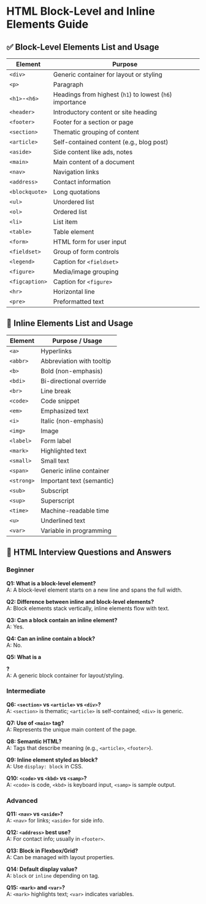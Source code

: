 
# HTML Block-Level and Inline Elements Guide

## ✅ Block-Level Elements List and Usage

| Element       | Purpose                                                             |
|---------------|----------------------------------------------------------------------|
| `<div>`       | Generic container for layout or styling                              |
| `<p>`         | Paragraph                                                            |
| `<h1>`-`<h6>` | Headings from highest (`h1`) to lowest (`h6`) importance              |
| `<header>`    | Introductory content or site heading                                 |
| `<footer>`    | Footer for a section or page                                         |
| `<section>`   | Thematic grouping of content                                         |
| `<article>`   | Self-contained content (e.g., blog post)                             |
| `<aside>`     | Side content like ads, notes                                         |
| `<main>`      | Main content of a document                                           |
| `<nav>`       | Navigation links                                                     |
| `<address>`   | Contact information                                                  |
| `<blockquote>`| Long quotations                                                      |
| `<ul>`        | Unordered list                                                       |
| `<ol>`        | Ordered list                                                         |
| `<li>`        | List item                                                            |
| `<table>`     | Table element                                                        |
| `<form>`      | HTML form for user input                                             |
| `<fieldset>`  | Group of form controls                                               |
| `<legend>`    | Caption for `<fieldset>`                                             |
| `<figure>`    | Media/image grouping                                                 |
| `<figcaption>`| Caption for `<figure>`                                               |
| `<hr>`        | Horizontal line                                                      |
| `<pre>`       | Preformatted text                                                    |

## 📘 Inline Elements List and Usage

| Element     | Purpose / Usage                                      |
|-------------|------------------------------------------------------|
| `<a>`       | Hyperlinks                                           |
| `<abbr>`    | Abbreviation with tooltip                            |
| `<b>`       | Bold (non-emphasis)                                  |
| `<bdi>`     | Bi-directional override                              |
| `<br>`      | Line break                                           |
| `<code>`    | Code snippet                                         |
| `<em>`      | Emphasized text                                      |
| `<i>`       | Italic (non-emphasis)                                |
| `<img>`     | Image                                                |
| `<label>`   | Form label                                           |
| `<mark>`    | Highlighted text                                     |
| `<small>`   | Small text                                           |
| `<span>`    | Generic inline container                             |
| `<strong>`  | Important text (semantic)                            |
| `<sub>`     | Subscript                                            |
| `<sup>`     | Superscript                                          |
| `<time>`    | Machine-readable time                                |
| `<u>`       | Underlined text                                      |
| `<var>`     | Variable in programming                              |

## 💬 HTML Interview Questions and Answers

### Beginner

**Q1: What is a block-level element?**  
A: A block-level element starts on a new line and spans the full width.

**Q2: Difference between inline and block-level elements?**  
A: Block elements stack vertically, inline elements flow with text.

**Q3: Can a block contain an inline element?**  
A: Yes.

**Q4: Can an inline contain a block?**  
A: No.

**Q5: What is a <div>?**  
A: A generic block container for layout/styling.

### Intermediate

**Q6: `<section>` vs `<article>` vs `<div>`?**  
A: `<section>` is thematic; `<article>` is self-contained; `<div>` is generic.

**Q7: Use of `<main>` tag?**  
A: Represents the unique main content of the page.

**Q8: Semantic HTML?**  
A: Tags that describe meaning (e.g., `<article>`, `<footer>`).

**Q9: Inline element styled as block?**  
A: Use `display: block` in CSS.

**Q10: `<code>` vs `<kbd>` vs `<samp>`?**  
A: `<code>` is code, `<kbd>` is keyboard input, `<samp>` is sample output.

### Advanced

**Q11: `<nav>` vs `<aside>`?**  
A: `<nav>` for links; `<aside>` for side info.

**Q12: `<address>` best use?**  
A: For contact info; usually in `<footer>`.

**Q13: Block in Flexbox/Grid?**  
A: Can be managed with layout properties.

**Q14: Default display value?**  
A: `block` or `inline` depending on tag.

**Q15: `<mark>` and `<var>`?**  
A: `<mark>` highlights text; `<var>` indicates variables.

